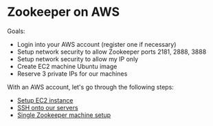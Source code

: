 # Zookeeper on AWS

Goals:

- Login into your AWS account (register one if necessary)
- Setup network security to allow Zookeeper ports 2181, 2888, 3888
- Setup network security to allow my IP only
- Create EC2 machine Ubuntu image
- Reserve 3 private IPs for our machines

With an AWS account, let's go through the following steps:

- [Setup EC2 instance](zookeeper-on-aws-ec2-instance.md)
- [SSH onto our servers](zookeeper-on-aws-ssh.md)
- [Single Zookeeper machine setup](single-zookeeper-machine-setup.md)